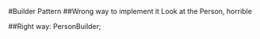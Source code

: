 #Builder Pattern
##Wrong way to implement it
Look at the Person, horrible

##Right way:
    PersonBuilder;